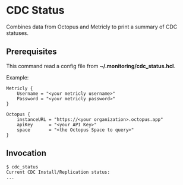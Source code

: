 # CDC Status

Combines data from Octopus and Metricly to print a summary of CDC statuses.

## Prerequisites

This command read a config file from **~/.monitoring/cdc_status.hcl**.

Example:

```hcl
Metricly {
    Username = "<your metricly username>"
    Password = "<your metricly password>"
}

Octopus {
    instanceURL = "https://<your organization>.octopus.app"
    apiKey      = "<your API Key>"
    space       = "<the Octopus Space to query>"
}
```

## Invocation

```shell
$ cdc_status
Current CDC Install/Replication status:
...
```
